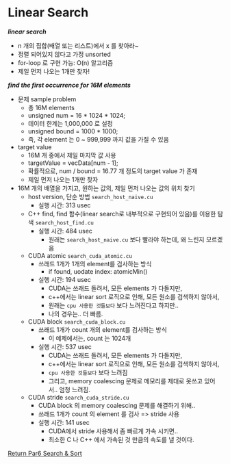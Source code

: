 # Linear Search

***linear search***
- n 개의 집합(배열 또는 리스트)에서 x 를 찾아라~
- 정렬 되어있지 않다고 가정 unsorted
- for-loop 로 구현 가능: O(n) 알고리즘
- 제일 먼저 나오는 1개만 찾자!

***find the first occurrence for 16M elements***
- 문제 sample problem
  - 총 16M elements
  - unsigned num = 16 * 1024 * 1024;
  - 데이터 한계는 1,000,000 로 설정
  - unsigned bound = 1000 * 1000;
  - 즉, 각 element 는 0 ~ 999,999 까지 값을 가질 수 있음
- target value
  - 16M 개 중에서 제일 마지막 값 사용
  - targetValue = vecData[num - 1];
  - 확률적으로, num / bound = 16.77 개 정도의 target value 가 존재
  - 제일 먼저 나오는 1개만 찾자
- 16M 개의 배열을 가지고, 원하는 값의, 제일 먼저 나오는 값의 위치 찾기
  - host version, 단순 방법 `search_host_naive.cu`
    - 실행 시간: 313 usec
  - C++ find, find 함수(linear search로 내부적으로 구현되어 있음)를 이용한 탐색 `search_host_find.cu`
    - 실행 시간: 484 usec 
      - 원래는 `search_host_naive.cu` 보다 빨라야 하는데, 왜 느린지 모르겠음
  - CUDA atomic `search_cuda_atomic.cu`
    - 쓰래드 1개가 1개의 element를 검사하는 방식
      - if found, uodate index: atomicMin() 
    - 실행 시간: 194 usec 
      - CUDA는 쓰래드 돌려서, 모든 elements 가 다돌지만, 
      - c++에서는 linear sort 로직으로 인해, 모든 원소를 검색하지 않아서,
      - 원래는 `cpu 사용한 것들보다` 보다 느려진다고 하지만.. 
      - 나의 경우는.. 더 빠름.
  - CUDA block `search_cuda_block.cu`
    - 쓰래드 1개가 count 개의 element를 검사하는 방식
      - 이 예제에서는, count 는 1024개
    - 실행 시간: 537 usec
      - CUDA는 쓰래드 돌려서, 모든 elements 가 다돌지만,
      - c++에서는 linear sort 로직으로 인해, 모든 원소를 검색하지 않아서,
      - `cpu 사용한 것들보다` 보다 느려짐
      - 그리고, memory coalescing 문제로 메모리를 제대로 못쓰고 있어서.. 엄청 느려짐.
  - CUDA stride `search_cuda_stride.cu`
    - CUDA block 의 memory coalescing 문제를 해결하기 위해..
    - 쓰래드 1개가 count 의 element 를 검사 => stride 사용
    - 실행 시간: 141 usec
      - CUDA에서 stride 사용해서 좀 빠르게 가속 시키면..
      - 최소한 C 나 C++ 에서 가속된 것 만큼의 속도를 낼 것이다.

[Return Par6 Search & Sort](../README.md)  